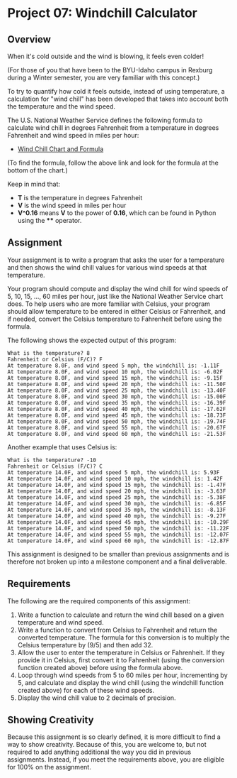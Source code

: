 # Project 07: Windchill Calculator

## Overview

When it's cold outside and the wind is blowing, it feels even colder!

(For those of you that have been to the BYU-Idaho campus in Rexburg during a Winter semester, you are very familiar with this concept.)

To try to quantify how cold it feels outside, instead of using temperature, a calculation for "wind chill" has been developed that takes into account both the temperature and the wind speed.

The U.S. National Weather Service defines the following formula to calculate wind chill in degrees Fahrenheit from a temperature in degrees Fahrenheit and wind speed in miles per hour:

- [Wind Chill Chart and Formula](https://www.weather.gov/media/safety/windchillchart3.pdf)

(To find the formula, follow the above link and look for the formula at the bottom of the chart.)

Keep in mind that:

- **T** is the temperature in degrees Fahrenheit
- **V** is the wind speed in miles per hour
- **V^0.16** means **V** to the power of **0.16**, which can be found in Python using the **\*\*** operator.

## Assignment

Your assignment is to write a program that asks the user for a temperature and then shows the wind chill values for various wind speeds at that temperature.

Your program should compute and display the wind chill for wind speeds of 5, 10, 15, ..., 60 miles per hour, just like the National Weather Service chart does. To help users who are more familiar with Celsius, your program should allow temperature to be entered in either Celsius or Fahrenheit, and if needed, convert the Celsius temperature to Fahrenheit before using the formula.

The following shows the expected output of this program:

```
What is the temperature? 8
Fahrenheit or Celsius (F/C)? F
At temperature 8.0F, and wind speed 5 mph, the windchill is: -1.11F
At temperature 8.0F, and wind speed 10 mph, the windchill is: -6.02F
At temperature 8.0F, and wind speed 15 mph, the windchill is: -9.15F
At temperature 8.0F, and wind speed 20 mph, the windchill is: -11.50F
At temperature 8.0F, and wind speed 25 mph, the windchill is: -13.40F
At temperature 8.0F, and wind speed 30 mph, the windchill is: -15.00F
At temperature 8.0F, and wind speed 35 mph, the windchill is: -16.39F
At temperature 8.0F, and wind speed 40 mph, the windchill is: -17.62F
At temperature 8.0F, and wind speed 45 mph, the windchill is: -18.73F
At temperature 8.0F, and wind speed 50 mph, the windchill is: -19.74F
At temperature 8.0F, and wind speed 55 mph, the windchill is: -20.67F
At temperature 8.0F, and wind speed 60 mph, the windchill is: -21.53F
```

Another example that uses Celsius is:

```
What is the temperature? -10
Fahrenheit or Celsius (F/C)? C
At temperature 14.0F, and wind speed 5 mph, the windchill is: 5.93F
At temperature 14.0F, and wind speed 10 mph, the windchill is: 1.42F
At temperature 14.0F, and wind speed 15 mph, the windchill is: -1.47F
At temperature 14.0F, and wind speed 20 mph, the windchill is: -3.63F
At temperature 14.0F, and wind speed 25 mph, the windchill is: -5.38F
At temperature 14.0F, and wind speed 30 mph, the windchill is: -6.85F
At temperature 14.0F, and wind speed 35 mph, the windchill is: -8.13F
At temperature 14.0F, and wind speed 40 mph, the windchill is: -9.27F
At temperature 14.0F, and wind speed 45 mph, the windchill is: -10.29F
At temperature 14.0F, and wind speed 50 mph, the windchill is: -11.22F
At temperature 14.0F, and wind speed 55 mph, the windchill is: -12.07F
At temperature 14.0F, and wind speed 60 mph, the windchill is: -12.87F
```

This assignment is designed to be smaller than previous assignments and is therefore not broken up into a milestone component and a final deliverable.

## Requirements

The following are the required components of this assignment:

1. Write a function to calculate and return the wind chill based on a given temperature and wind speed.
2. Write a function to convert from Celsius to Fahrenheit and return the converted temperature. The formula for this conversion is to multiply the Celsius temperature by (9/5) and then add 32.
3. Allow the user to enter the temperature in Celsius or Fahrenheit. If they provide it in Celsius, first convert it to Fahrenheit (using the conversion function created above) before using the formula above.
4. Loop through wind speeds from 5 to 60 miles per hour, incrementing by 5, and calculate and display the wind chill (using the windchill function created above) for each of these wind speeds.
5. Display the wind chill value to 2 decimals of precision.

## Showing Creativity

Because this assignment is so clearly defined, it is more difficult to find a way to show creativity. Because of this, you are welcome to, but not required to add anything additional the way you did in previous assignments. Instead, if you meet the requirements above, you are eligible for 100% on the assignment.
